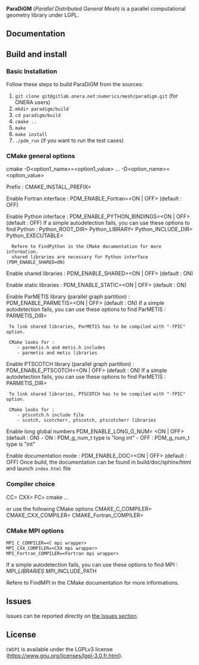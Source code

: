 **ParaDiGM** (*Parallel Distributed General Mesh*) is a parallel computational geometry library under LGPL.

## Documentation  ##

<!-- User documentation is deployed on the Gitlab pages server: https://numerics.gitlab-pages.onera.net/mesh/paradigm/dev/index.html -->

## Build and install ##

### Basic Installation

Follow these steps to build ParaDiGM from the sources:

1. `git clone git@gitlab.onera.net:numerics/mesh/paradigm.git` (for ONERA users)
2. `mkdir paradigm/build`
3. `cd paradigm/build`
4. `cmake ..`
5. `make`
6. `make install`
7. `./pdm_run` (if you want to run the test cases)

### CMake general options

cmake -D<option1_name>=<option1_value> ... -D<option_name>=<option_value>

Prefix :
    CMAKE_INSTALL_PREFIX=<prefix>

Enable Fortran interface :
    PDM_ENABLE_Fortran=<ON | OFF> (default : OFF)

Enable Python interface :
    PDM_ENABLE_PYTHON_BINDINGS=<ON | OFF> (default : OFF)
      If a simple autodetection fails, you can use these options to find Python :
        Python_ROOT_DIR=<path>
        Python_LIBRARY=<path>
        Python_INCLUDE_DIR=<path>
        Python_EXECUTABLE=<path>

      Refere to FindPython in the CMake documentation for more information.
      shared libraries are necessary for Python interface (PDM_ENABLE_SHARED=ON)

Enable shared libraries :
    PDM_ENABLE_SHARED=<ON | OFF> (default : ON)

Enable static libraries :
    PDM_ENABLE_STATIC=<ON | OFF> (default : ON)

Enable ParMETIS library (parallel graph partition) :
    PDM_ENABLE_PARMETIS=<ON | OFF> (default : ON)
      If a simple autodetection fails, you can use these options to find ParMETIS :
        PARMETIS_DIR=<path>

     To link shared libraries, ParMETIS has to be compiled with "-fPIC" option.

     CMake looks for :
        - parmetis.h and metis.h includes
        - parmetis and metis libraries

Enable PTSCOTCH library (parallel graph partition) :
    PDM_ENABLE_PTSCOTCH=<ON | OFF> (default : ON)
      If a simple autodetection fails, you can use these options to find ParMETIS :
        PARMETIS_DIR=<path>

     To link shared libraries, PTSCOTCH has to be compiled with "-fPIC" option.

     CMake looks for :
        - ptscotch.h include file
        - scotch, scotcherr, ptscotch, ptscotcherr libraries

Enable long global numbers
     PDM_ENABLE_LONG_G_NUM= <ON | OFF> (default : ON)
       - ON  : PDM_g_num_t type is "long int"
       - OFF : PDM_g_num_t type is "int"

Enable documentation mode :
     PDM_ENABLE_DOC=<ON | OFF> (default : OFF)
     Once build, the documentation can be found in build/doc/sphinx/html and launch `index.html` file

### Compiler choice

CC=<C compiler> CXX=<CXX compiler> FC=<Fortran compiler> cmake ...

or use the following CMake options
    CMAKE_C_COMPILER=<C compiler>
    CMAKE_CXX_COMPILER=<CXX compiler>
    CMAKE_Fortran_COMPILER=<Fortran compiler>

### CMake MPI options

    MPI_C_COMPILER=<C mpi wrapper>
    MPI_CXX_COMPILER=<CXX mpi wrapper>
    MPI_Fortran_COMPILER=<Fortran mpi wrapper>

If a simple autodetection fails, you can use these options to find MPI :
    MPI_<lang>_LIBRARIES
    MPI_<lang>_INCLUDE_PATH

Refere to FindMPI in the CMake documentation for more informations.

## Issues ##

Issues can be reported directly on [the Issues section](https://gitlab.onera.net/numerics/mesh/paradigm/-/issues).

## License ##

`CWIPI` is available under the LGPLv3 license (https://www.gnu.org/licenses/lgpl-3.0.fr.html).
